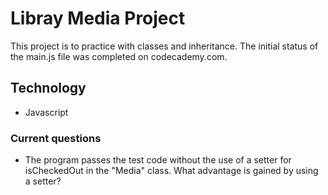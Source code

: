 # Libray Media Project

This project is to practice with classes and inheritance. The initial status of the main.js file was completed on codecademy.com.

## Technology
- Javascript

### Current questions
- The program passes the test code without the use of a setter for isCheckedOut in the "Media" class. What advantage is gained by using a setter?